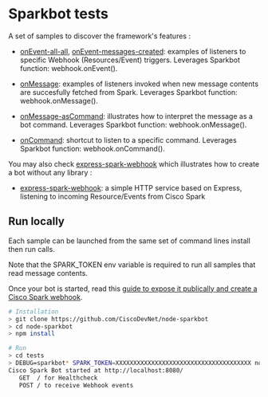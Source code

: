 # Sparkbot tests

A set of samples to discover the framework's features : 

- [onEvent-all-all](onEvent-all-all.js), [onEvent-messages-created](onEvent-messages-created.js): examples of listeners to specific Webhook (Resources/Event) triggers. Leverages Sparkbot function: webhook.onEvent().

- [onMessage](onMessage.js): examples of listeners invoked when new message contents are succesfully fetched from Spark. Leverages Sparkbot function: webhook.onMessage(). 

- [onMessage-asCommand](onMessage-asCommand.js): illustrates how to interpret the message as a bot command. Leverages Sparkbot function: webhook.onMessage().

- [onCommand](onCommand.js): shortcut to listen to a specific command. Leverages Sparkbot function: webhook.onCommand().


You may also check [express-spark-webhook](express-spark-webhook.js) which illustrates how to create a bot without any library :

- [express-spark-webhook](express-spark-webhook.js): a simple HTTP service based on Express, listening to incoming Resource/Events from Cisco Spark


## Run locally

Each sample can be launched from the same set of command lines install then run calls.

Note that the SPARK_TOKEN env variable is required to run all samples that read message contents.

Once your bot is started, read this [guide to expose it publically and create a Cisco Spark webhook](../docs/HowToRegisterOnSpark.md).


``` bash
# Installation
> git clone https://github.com/CiscoDevNet/node-sparkbot
> cd node-sparkbot
> npm install

# Run
> cd tests
> DEBUG=sparkbot* SPARK_TOKEN=XXXXXXXXXXXXXXXXXXXXXXXXXXXXXXXXXXXXXX node onCommand.js
Cisco Spark Bot started at http://localhost:8080/
   GET  / for Healthcheck
   POST / to receive Webhook events
```




 